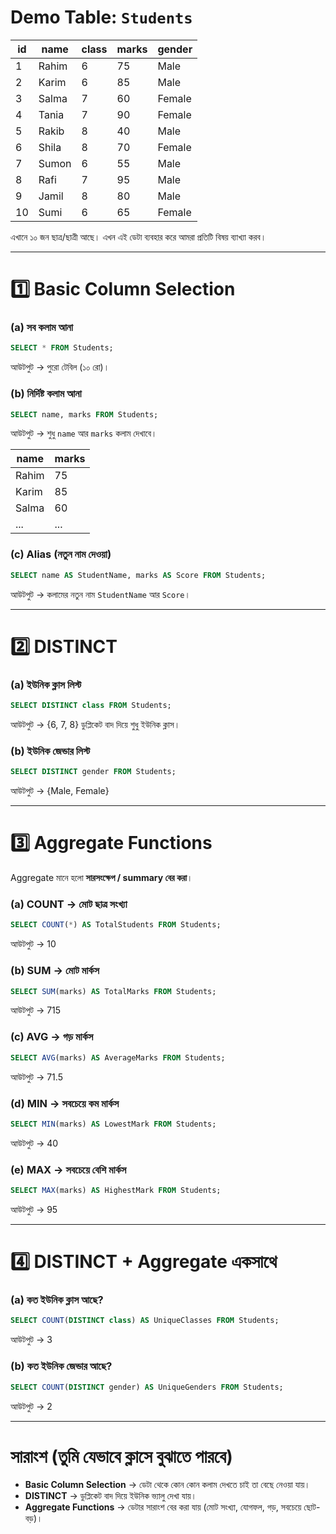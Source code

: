 #  Demo Table: `Students`

| id | name  | class | marks | gender |
| -- | ----- | ----- | ----- | ------ |
| 1  | Rahim | 6     | 75    | Male   |
| 2  | Karim | 6     | 85    | Male   |
| 3  | Salma | 7     | 60    | Female |
| 4  | Tania | 7     | 90    | Female |
| 5  | Rakib | 8     | 40    | Male   |
| 6  | Shila | 8     | 70    | Female |
| 7  | Sumon | 6     | 55    | Male   |
| 8  | Rafi  | 7     | 95    | Male   |
| 9  | Jamil | 8     | 80    | Male   |
| 10 | Sumi  | 6     | 65    | Female |

 এখানে ১০ জন ছাত্র/ছাত্রী আছে। এখন এই ডেটা ব্যবহার করে আমরা প্রতিটি বিষয় ব্যাখ্যা করব।

---

# 1️⃣ **Basic Column Selection**

### (a) সব কলাম আনা

```sql
SELECT * FROM Students;
```

 আউটপুট → পুরো টেবিল (১০ রো)।

### (b) নির্দিষ্ট কলাম আনা

```sql
SELECT name, marks FROM Students;
```

 আউটপুট → শুধু `name` আর `marks` কলাম দেখাবে।

| name  | marks |
| ----- | ----- |
| Rahim | 75    |
| Karim | 85    |
| Salma | 60    |
| ...   | ...   |

### (c) Alias (নতুন নাম দেওয়া)

```sql
SELECT name AS StudentName, marks AS Score FROM Students;
```

 আউটপুট → কলামের নতুন নাম `StudentName` আর `Score`।

---

# 2️⃣ **DISTINCT**

### (a) ইউনিক ক্লাস লিস্ট

```sql
SELECT DISTINCT class FROM Students;
```

 আউটপুট → {6, 7, 8}
 ডুপ্লিকেট বাদ দিয়ে শুধু ইউনিক ক্লাস।

### (b) ইউনিক জেন্ডার লিস্ট

```sql
SELECT DISTINCT gender FROM Students;
```

 আউটপুট → {Male, Female}

---

# 3️⃣ **Aggregate Functions**

 Aggregate মানে হলো **সারসংক্ষেপ / summary বের করা**।

### (a) COUNT → মোট ছাত্র সংখ্যা

```sql
SELECT COUNT(*) AS TotalStudents FROM Students;
```

 আউটপুট → 10

### (b) SUM → মোট মার্কস

```sql
SELECT SUM(marks) AS TotalMarks FROM Students;
```

 আউটপুট → 715

### (c) AVG → গড় মার্কস

```sql
SELECT AVG(marks) AS AverageMarks FROM Students;
```

 আউটপুট → 71.5

### (d) MIN → সবচেয়ে কম মার্কস

```sql
SELECT MIN(marks) AS LowestMark FROM Students;
```

 আউটপুট → 40

### (e) MAX → সবচেয়ে বেশি মার্কস

```sql
SELECT MAX(marks) AS HighestMark FROM Students;
```

 আউটপুট → 95

---

# 4️⃣ **DISTINCT + Aggregate একসাথে**

### (a) কত ইউনিক ক্লাস আছে?

```sql
SELECT COUNT(DISTINCT class) AS UniqueClasses FROM Students;
```

 আউটপুট → 3

### (b) কত ইউনিক জেন্ডার আছে?

```sql
SELECT COUNT(DISTINCT gender) AS UniqueGenders FROM Students;
```

 আউটপুট → 2

---

#  সারাংশ (তুমি যেভাবে ক্লাসে বুঝাতে পারবে)

* **Basic Column Selection** → ডেটা থেকে কোন কোন কলাম দেখতে চাই তা বেছে নেওয়া যায়।
* **DISTINCT** → ডুপ্লিকেট বাদ দিয়ে ইউনিক ভ্যালু দেখা যায়।
* **Aggregate Functions** → ডেটার সারাংশ বের করা যায় (মোট সংখ্যা, যোগফল, গড়, সবচেয়ে ছোট-বড়)।
